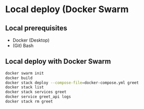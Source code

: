 # Local deploy (Docker Swarm

## Local prerequisites

- Docker (Desktop)
- (Git) Bash

## Local deploy with Docker Swarm

```bash
docker swarm init
docker build
docker stack deploy --compose-file=docker-compose.yml greet
docker stack list
docker stack services greet
docker service greet_api logs
docker stack rm greet
```
